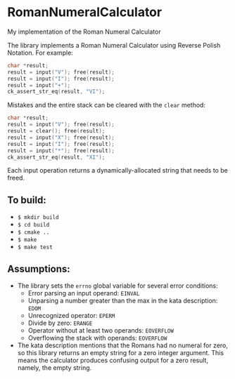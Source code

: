 # RomanNumeralCalculator
My implementation of the Roman Numeral Calculator

The library implements a Roman Numeral Calculator using Reverse Polish Notation. For example:

```c
char *result;
result = input("V"); free(result);
result = input("I"); free(result);
result = input("+");
ck_assert_str_eq(result, "VI");
```

Mistakes and the entire stack can be cleared with the `clear` method:

```c
char *result;
result = input("V"); free(result);
result = clear(); free(result);
result = input("X"); free(result);
result = input("I"); free(result);
result = input("*"); free(result);
ck_assert_str_eq(result, "XI");
```

Each input operation returns a dynamically-allocated string that needs to be freed.

## To build:
- `$ mkdir build`
- `$ cd build`
- `$ cmake ..`
- `$ make`
- `$ make test`

## Assumptions:

- The library sets the `errno` global variable for several error conditions:
  - Error parsing an input operand: `EINVAL`
  - Unparsing a number greater than the max in the kata description: `EDOM`
  - Unrecognized operator: `EPERM`
  - Divide by zero: `ERANGE`
  - Operator without at least two operands: `EOVERFLOW`
  - Overflowing the stack with operands: `EOVERFLOW`
- The kata description mentions that the Romans had no numeral for zero, so this library returns an empty string for a zero integer argument. This means the calculator produces confusing output for a zero result, namely, the empty string.